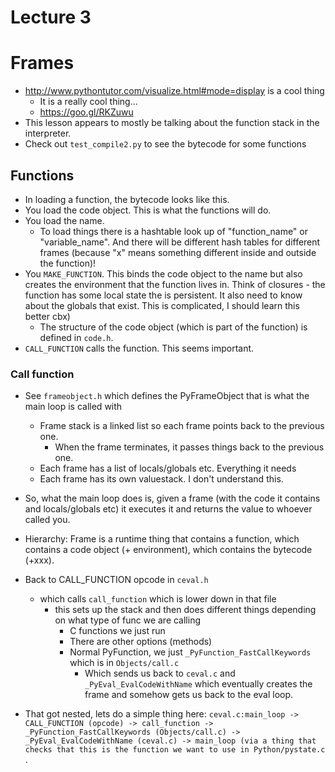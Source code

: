 # Lecture 3

# Frames
* http://www.pythontutor.com/visualize.html#mode=display is a cool thing
    * It is a really cool thing...
    * https://goo.gl/RKZuwu
* This lesson appears to mostly be talking about the function stack in the interpreter.
* Check out `test_compile2.py` to see the bytecode for some functions

## Functions
* In loading a function, the bytecode looks like this.
* You load the code object. This is what the functions will do.
* You load the name.
    * To load things there is a hashtable look up of "function_name" or "variable_name". And there will be different hash tables for different frames (because "x" means something different inside and outside the function)!
* You `MAKE_FUNCTION`. This binds the code object to the name but also creates the environment that the function lives in. Think of closures - the function has some local state the is persistent. It also need to know about the globals that exist. This is complicated, I should learn this better cbx)
    * The structure of the code object (which is part of the function) is defined in `code.h`.
* `CALL_FUNCTION` calls the function. This seems important.

### Call function
* See `frameobject.h` which defines the PyFrameObject that is what the main loop is called with
    * Frame stack is a linked list so each frame points back to the previous one.
        * When the frame terminates, it passes things back to the previous one.
    * Each frame has a list of locals/globals etc. Everything it needs
    * Each frame has its own valuestack. I don't understand this.
* So, what the main loop does is, given a frame (with the code it contains and locals/globals etc) it executes it and returns the value to whoever called you.
* Hierarchy: Frame is a runtime thing that contains a function, which contains a code object (+ environment), which contains the bytecode (+xxx).
* Back to CALL_FUNCTION opcode in `ceval.h`
    * which calls `call_function` which is lower down in that file
        * this sets up the stack and then does different things depending on what type of func we are calling
            * C functions we just run
            * There are other options (methods)
            * Normal PyFunction, we just `_PyFunction_FastCallKeywords` which is in `Objects/call.c`
                * Which sends us back to `ceval.c` and `_PyEval_EvalCodeWithName` which eventually creates the frame and somehow gets us back to the eval loop.

* That got nested, lets do a simple thing here: `ceval.c:main_loop -> CALL_FUNCTION (opcode) -> call_function -> _PyFunction_FastCallKeywords (Objects/call.c) -> _PyEval_EvalCodeWithName (ceval.c) -> main_loop (via a thing that checks that this is the function we want to use in Python/pystate.c` .
